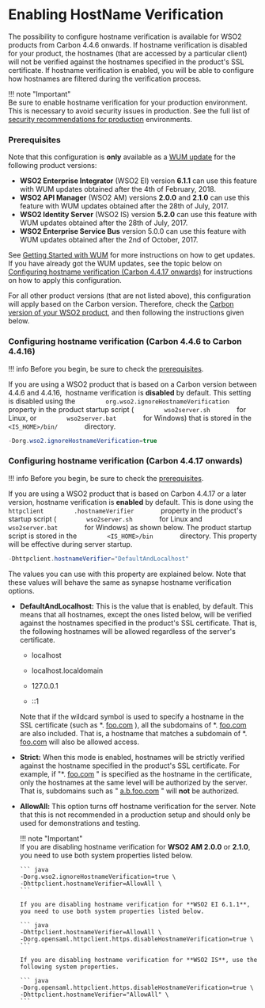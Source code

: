 # Enabling HostName Verification

The possibility to configure hostname verification is available for WSO2
products from Carbon 4.4.6 onwards. If hostname verification is disabled
for your product, the hostnames (that are accessed by a particular
client) will not be verified against the hostnames specified in the
product's SSL certificate. If hostname verification is enabled, you will
be able to configure how hostnames are filtered during the verification
process.

!!! note "Important"  
    Be sure to enable hostname verification for your production environment.
    This is necessary to avoid security issues in production. See the full
    list of [security recommendations for
    production](../../administer/security-guidelines-for-production-deployment)
    environments.
    
### Prerequisites

Note that this configuration is **only** available as a [WUM
update](https://docs.wso2.com/display/updates/Using+WSO2+Update+Manager)
for the following product versions:

-   **WSO2 Enterprise Integrator** (WSO2 EI) version **6.1.1** can use
    this feature with WUM updates obtained after the 4th of
    February, 2018.
-   **WSO2 API Manager** (WSO2 AM) versions **2.0.0** and **2.1.0** can
    use this feature with WUM updates obtained after the 28th of
    July, 2017.
-   **WSO2 Identity Server** (WSO2 IS) version **5.2.0** can use this
    feature with WUM updates obtained after the 28th of July, 2017.
-   **WSO2 Enterprise Service Bus** version 5.0.0 can use this feature
    with WUM updates obtained after the 2nd of October, 2017.

See [Getting Started with WUM](https://docs.wso2.com/display/updates/Getting+Continuous+Updates)
for more instructions on how to get updates. If you have already got the
WUM updates, see the topic below on [Configuring hostname verification
(Carbon 4.4.17 onwards)](#carbon) for
instructions on how to apply this configuration.

For all other product versions (that are not listed above), this
configuration will apply based on the Carbon version. Therefore, check
the [Carbon version of your WSO2 product](https://wso2.com/products/carbon/release-matrix/), and then
following the instructions given below.

### Configuring hostname verification (Carbon 4.4.6 to Carbon 4.4.16)

<a name = "carbon"></a>

!!! info 
    Before you begin, be sure to check the [prerequisites](#prerequisites).

If you are using a WSO2 product that is based on a Carbon version
between 4.4.6 and 4.4.16,  hostname verification is **disabled** by
default. This setting is disabled using the
`         org.wso2.ignoreHostnameVerification        ` property in the
product startup script ( `         wso2server.sh        ` for Linux, or
`         wso2server.bat        ` for Windows) that is stored in the
`         <IS_HOME>/bin/        ` directory.

``` java
-Dorg.wso2.ignoreHostnameVerification=true
```

### Configuring hostname verification (Carbon 4.4.17 onwards)

!!! info 
    Before you begin, be sure to check the [prerequisites](#prerequisites).

If you are using a WSO2 product that is based on Carbon 4.4.17 or a
later version, hostname verification is **enabled** by default. This is
done using the `         httpclient `
`         .hostnameVerifier        ` property in the product's startup
script ( `         wso2server.sh        ` for Linux and
`         wso2server.bat        ` for Windows) as shown below. The
product startup script is stored in the
`         <IS_HOME>/bin        ` directory. This property will be
effective during server startup.

``` java
-Dhttpclient.hostnameVerifier="DefaultAndLocalhost"
```

The values you can use with this property are explained below. Note that
these values will behave the same as synapse hostname verification
options.

-   **DefaultAndLocalhost:** This is the value that is enabled, by
    default. This means that all hostnames, except the ones listed
    below, will be verified against the hostnames specified in the
    product's SSL certificate. That is, the following hostnames will be
    allowed regardless of the server's certificate.

    -   localhost

    -   localhost.localdomain

    -   127.0.0.1

    -   ::1

    Note that if the wildcard symbol is used to specify a hostname in
    the SSL certificate (such as \*. [foo.com](http://foo.com/) ), all
    the subdomains of \*. [foo.com](http://foo.com/) are also included.
    That is, a hostname that matches a subdomain of \*.
    [foo.com](http://foo.com/) will also be allowed access. 

-   **Strict:** When this mode is enabled, hostnames will be strictly
    verified against the hostname specified in the product's SSL
    certificate. For example, if "\*. [foo.com](http://foo.com/) " is
    specified as the hostname in the certificate, only the hostnames at
    the same level will be authorized by the server. That is, subdomains
    such as " [a.b.foo.com](http://a.b.foo.com/) " will **not** be
    authorized.

-   **AllowAll:** This option turns off hostname verification for the
    server. Note that this is not recommended in a production setup and
    should only be used for demonstrations and testing.

    !!! note "Important"    
        If you are disabling hostname verification for **WSO2 AM 2.0.0** or
        **2.1.0**, you need to use both system properties listed below.
    
        ``` java
        -Dorg.wso2.ignoreHostnameVerification=true \
        -Dhttpclient.hostnameVerifier=AllowAll \
        ```
    
        If you are disabling hostname verification for **WSO2 EI 6.1.1**,
        you need to use both system properties listed below.
    
        ``` java
        -Dhttpclient.hostnameVerifier=AllowAll \
        -Dorg.opensaml.httpclient.https.disableHostnameVerification=true \
        ```
    
        If you are disabling hostname verification for **WSO2 IS**, use the
        following system properties.
    
        ``` java
        -Dorg.opensaml.httpclient.https.disableHostnameVerification=true \
        -Dhttpclient.hostnameVerifier="AllowAll" \
        ```
    

